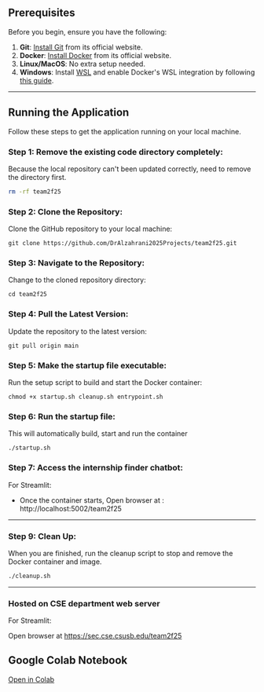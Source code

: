 ## Prerequisites

Before you begin, ensure you have the following:

1. **Git**: [Install Git](https://git-scm.com/) from its official website.
2. **Docker**: [Install Docker](https://www.docker.com) from its official website.
3. **Linux/MacOS**: No extra setup needed.
4. **Windows**: Install [WSL](https://learn.microsoft.com/en-us/windows/wsl/install) and enable Docker's WSL integration by following [this guide](https://docs.docker.com/desktop/windows/wsl/).


---

## Running the Application

Follow these steps to get the application running on your local machine.

### Step 1: Remove the existing code directory completely:

Because the local repository can't been updated correctly, need to remove the directory first.

```bash
rm -rf team2f25
```

### Step 2: Clone the Repository:

Clone the GitHub repository to your local machine:

```
git clone https://github.com/DrAlzahrani2025Projects/team2f25.git
```

### Step 3: Navigate to the Repository:

Change to the cloned repository directory:

```
cd team2f25
```

### Step 4: Pull the Latest Version:

Update the repository to the latest version:

```
git pull origin main
```


### Step 5: Make the startup file executable:

Run the setup script to build and start the Docker container:

```
chmod +x startup.sh cleanup.sh entrypoint.sh
```

### Step 6: Run the startup file:

This will automatically build, start and run the container

```
./startup.sh
```

### Step 7: Access the internship finder chatbot:

For Streamlit:

- Once the container starts, Open browser at : http://localhost:5002/team2f25

  

---
### Step 9: Clean Up:

When you are finished, run the cleanup script to stop and remove the Docker container and image.

```bash
./cleanup.sh
```

---

### Hosted on CSE department web server

For Streamlit:

Open browser at https://sec.cse.csusb.edu/team2f25 

## Google Colab Notebook  
[Open in Colab](https://colab.research.google.com/drive/1icOiUzhhm0l7PkDoCxUdDMqpX1eua8ug?usp=sharing)
